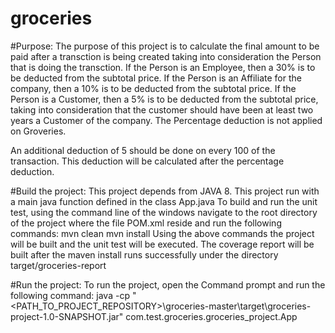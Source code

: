 # groceries

#Purpose: The purpose of this project is to calculate the final amount to be paid after a transction is being created taking into consideration the Person that is doing the transction. If the Person is an Employee, then a 30% is to be deducted from the subtotal price. If the Person is an Affiliate for the company, then a 10% is to be deducted from the subtotal price. If the Person is a Customer, then a 5% is to be deducted from the subtotal price, taking into consideration that the customer should have been at least two years a Customer of the company. The Percentage deduction is not applied on Groveries.

An additional deduction of 5 should be done on every 100 of the transaction. This deduction will be calculated after the percentage deduction.

#Build the project:
This project depends from JAVA 8.
This project run with a main java function defined in the class App.java
To build and run the unit test, using the command line of the windows navigate to the root directory of the project where the file POM.xml reside and run the following commands:
mvn clean
mvn install
Using the above commands the project will be built and the unit test will be executed.
The coverage report will be built after the maven install runs successfully under the directory target/groceries-report

#Run the project:
To run the project, open the Command prompt and run the following command:
java -cp "<PATH_TO_PROJECT_REPOSITORY>\groceries-master\target\groceries-project-1.0-SNAPSHOT.jar" com.test.groceries.groceries_project.App
